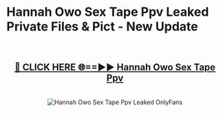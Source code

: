 # Hannah Owo Sex Tape Ppv Leaked Private Files & Pict - New Update
<br>
<div align="center">
<h2><a href="https://mediafilles.blogspot.com/?title=Hannah_Owo_Sex_Tape_Ppv" rel="nofollow">🔴 CLICK HERE 🌐==►► Hannah Owo Sex Tape Ppv</a></h2>
<br>
<a href="https://mediafilles.blogspot.com/?title=Hannah_Owo_Sex_Tape_Ppv" rel="nofollow" data-target="animated-image.originalLink"><img src="https://i.ibb.co.com/WyWwxjT/player-gif2.gif" alt="Hannah Owo Sex Tape Ppv Leaked OnlyFans" style="max-width: 100%; display: inline-block;" data-target="animated-image.originalImage"></a>
</div>
<br>